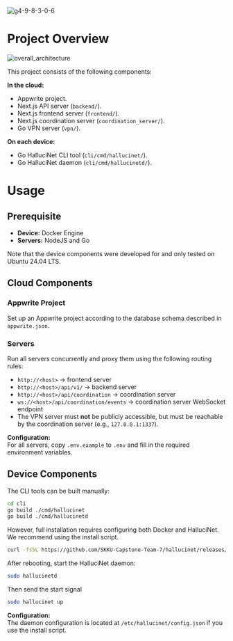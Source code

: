 ![g4-9-8-3-0-6](https://github.com/user-attachments/assets/908804f5-2968-4b10-882f-5647942fde1e)

# Project Overview

![overall_architecture](https://github.com/user-attachments/assets/18e74984-a228-4bb9-85b1-f0042e23adbc)

This project consists of the following components:

**In the cloud:**
- Appwrite project.
- Next.js API server (`backend/`).
- Next.js frontend server (`frontend/`).
- Next.js coordination server (`coordination_server/`).
- Go VPN server (`vpn/`).

**On each device:**
- Go HalluciNet CLI tool (`cli/cmd/hallucinet/`).
- Go HalluciNet daemon (`cli/cmd/hallucinetd/`).

# Usage

## Prerequisite

- **Device:** Docker Engine
- **Servers:** NodeJS and Go

Note that the device components were developed for and only tested on Ubuntu 24.04 LTS.

## Cloud Components

### Appwrite Project

Set up an Appwrite project according to the database schema described in `appwrite.json`.

### Servers

Run all servers concurrently and proxy them using the following routing rules:

- `http://<host>` → frontend server  
- `http://<host>/api/v1/` → backend server  
- `http://<host>/api/coordination` → coordination server  
- `ws://<host>/api/coordination/events` → coordination server WebSocket endpoint  
- The VPN server must **not** be publicly accessible, but must be reachable by the coordination server (e.g., `127.0.0.1:1337`).

**Configuration:**  
For all servers, copy `.env.example` to `.env` and fill in the required environment variables.

## Device Components

The CLI tools can be built manually:

```bash
cd cli
go build ./cmd/hallucinet
go build ./cmd/hallucinetd
```

However, full installation requires configuring both Docker and HalluciNet. We recommend using the install script.

```bash
curl -fsSL https://github.com/SKKU-Capstone-Team-7/hallucinet/releases/latest/download/install.sh | sh
```

After rebooting, start the HalluciNet daemon:

```bash
sudo hallucinetd
```

Then send the start signal

```bash
sudo hallucinet up
```

**Configuration:**  
The daemon configuration is located at `/etc/hallucinet/config.json` if you use the install script.
